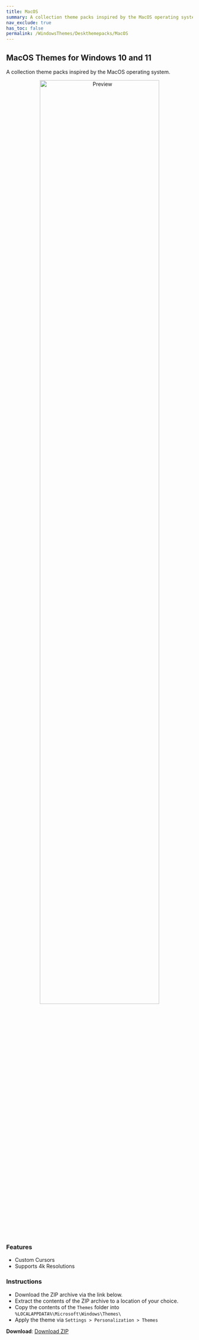 ```yaml
---
title: MacOS
summary: A collection theme packs inspired by the MacOS operating system
nav_exclude: true
has_toc: false
permalink: /WindowsThemes/Deskthemepacks/MacOS
---
```


## MacOS Themes for Windows 10 and 11
A collection theme packs inspired by the MacOS operating system.

<div align="center">
    <img src="https://gitlab.com/the-back-room/deskthemepacks/sfw/macos/-/raw/main/Extras/Preview.bmp" alt="Preview" width="80%" />
</div>

### Features

- Custom Cursors
- Supports 4k Resolutions

### Instructions

- Download the ZIP archive via the link below.
- Extract the contents of the ZIP archive to a location of your choice.
- Copy the contents of the `Themes` folder into `%LOCALAPPDATA%\Microsoft\Windows\Themes\`
- Apply the theme via `Settings > Personalization > Themes`

**Download**: [Download ZIP](https://gitlab.com/the-back-room/deskthemepacks/sfw/macos/-/archive/main/macos-main.zip)